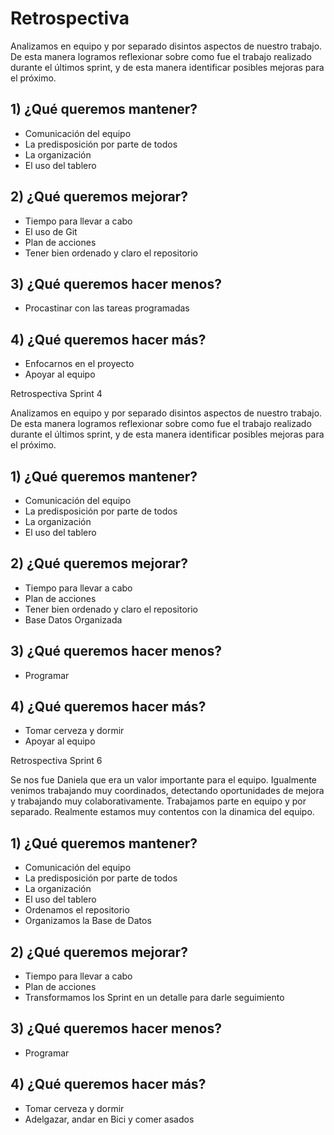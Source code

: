 # Retrospectiva

Analizamos en equipo y por separado disintos aspectos de nuestro trabajo.
De esta manera logramos reflexionar sobre como fue el trabajo realizado durante el últimos sprint, y de esta manera identificar posibles mejoras para el próximo.

## 1) ¿Qué queremos mantener? 

- Comunicación del equipo
- La predisposición por parte de todos
- La organización
- El uso del tablero

## 2) ¿Qué queremos mejorar?

- Tiempo para llevar a cabo
- El uso de Git
- Plan de acciones
- Tener bien ordenado y claro el repositorio

## 3) ¿Qué queremos hacer menos?

- Procastinar con las tareas programadas

## 4) ¿Qué queremos hacer más?

- Enfocarnos en el proyecto
- Apoyar al equipo

Retrospectiva Sprint 4

Analizamos en equipo y por separado disintos aspectos de nuestro trabajo.
De esta manera logramos reflexionar sobre como fue el trabajo realizado durante el últimos sprint, y de esta manera identificar posibles mejoras para el próximo.

## 1) ¿Qué queremos mantener? 

- Comunicación del equipo
- La predisposición por parte de todos
- La organización
- El uso del tablero

## 2) ¿Qué queremos mejorar?

- Tiempo para llevar a cabo
- Plan de acciones
- Tener bien ordenado y claro el repositorio
- Base Datos Organizada

## 3) ¿Qué queremos hacer menos?

- Programar

## 4) ¿Qué queremos hacer más?

- Tomar cerveza y dormir
- Apoyar al equipo

Retrospectiva Sprint 6

Se nos fue Daniela que era un valor importante para el equipo.
Igualmente venimos trabajando muy coordinados, detectando oportunidades de mejora y trabajando muy colaborativamente.
Trabajamos parte en equipo y por separado.  Realmente estamos muy contentos con la dinamica del equipo.


## 1) ¿Qué queremos mantener? 

- Comunicación del equipo
- La predisposición por parte de todos
- La organización
- El uso del tablero
- Ordenamos el repositorio
- Organizamos la Base de Datos

## 2) ¿Qué queremos mejorar?

- Tiempo para llevar a cabo
- Plan de acciones
- Transformamos los Sprint en un detalle para darle seguimiento

## 3) ¿Qué queremos hacer menos?

- Programar 

## 4) ¿Qué queremos hacer más?

- Tomar cerveza y dormir
- Adelgazar, andar en Bici y comer asados